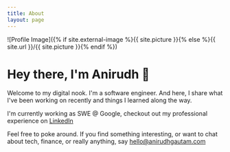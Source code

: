 ```yaml
---
title: About
layout: page
---
```

![Profile Image]({% if site.external-image %}{{ site.picture }}{% else %}{{ site.url }}/{{ site.picture }}{% endif %})
# Hey there, I'm Anirudh 👋

Welcome to my digital nook. I'm a software engineer. And here, I share what I've been working on recently and things I learned along the way.

I'm currently working as SWE @ Google, checkout out my professional experience on [LinkedIn](https://www.linkedin.com/in/anirudhgautam/)
    
Feel free to poke around. If you find something interesting, or want to chat about tech, finance, or really anything, say [hello@anirudhgautam.com](mailto:hello@anirudhgautam.com)


